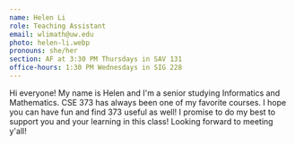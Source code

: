 ```yaml
---
name: Helen Li
role: Teaching Assistant
email: wlimath@uw.edu
photo: helen-li.webp
pronouns: she/her
section: AF at 3:30 PM Thursdays in SAV 131
office-hours: 1:30 PM Wednesdays in SIG 228
---
```


Hi everyone! My name is Helen and I'm a senior studying Informatics and Mathematics. CSE 373 has always been one of my favorite courses. I hope you can have fun and find 373 useful as well! I promise to do my best to support you and your learning in this class! Looking forward to meeting y'all!
